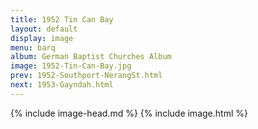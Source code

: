 ```yaml
---
title: 1952 Tin Can Bay
layout: default
display: image
menu: barq
album: German Baptist Churches Album
image: 1952-Tin-Can-Bay.jpg
prev: 1952-Southport-NerangSt.html
next: 1953-Gayndah.html
---
```

{% include image-head.md %}
{% include image.html %}